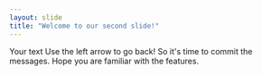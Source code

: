 ```yaml
---
layout: slide
title: "Welcome to our second slide!"
---
```

Your text
Use the left arrow to go back!
So it's time to commit the messages. Hope you are familiar with the features.
